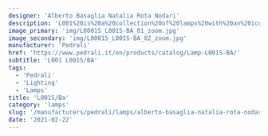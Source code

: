 ```yaml
---
designer: 'Alberto Basaglia Natalia Rota Nodari'
description: 'L001%20is%20a%20collection%20of%20lamps%20with%20an%20iconic%20design%20consisting%20of%20elements%20capable%20of%20creating%20different%20combinations.%20Suspension%20lamp%20with%20two%20injection%20moulded%20polycarbonate%20diffusers%20in%20different%20sizes.'
image_primary: 'img/L0001S_L001S-BA_01_zoom.jpg'
image_secondary: 'img/L0001S_L001S-BA_02_zoom.jpg'
manufacturer: 'Pedrali'
href: 'https://www.pedrali.it/en/products/catalog/Lamp-L001S-BA/'
subtitle: 'L001 L001S/BA'
tags:
  - 'Pedrali'
  - 'Lighting'
  - 'Lamps'
title: 'L001S/Ba'
category: 'lamps'
slug: '/manufacturers/pedrali/lamps/alberto-basaglia-natalia-rota-nodari-l-001-s-ba'
date: '2021-02-22'
---
```

